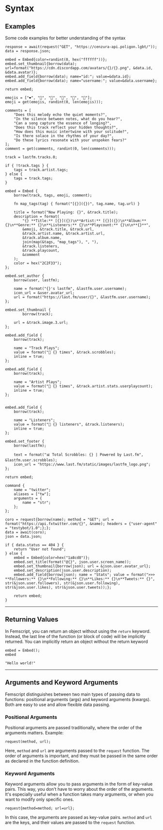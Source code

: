 # Syntax

## Examples

Some code examples for better understanding of the syntax

```femscript linenums="1"
response = await(request("GET", "https://cenzura-api.poligon.lgbt/"));
data = response.json;

embed = Embed{color=randint(0, hex("ffffff"))};
embed.set_thumbnail{borrow(data); url=format("https://cdn.discordapp.com/avatars/{}/{}.png", &data.id, &data.avatar)};
embed.add_field{borrow(data); name="id:"; value=&data.id};
embed.add_field{borrow(data); name="username:"; value=&data.username};

return embed;
```

```femscript linenums="1"
emojis = ["❤️", "🧡", "💛", "💚", "💙", "💜"];
emoji = get(emojis, randint(0, len(emojis)));

comments = [
    "Does this melody echo the quiet moments?",
    "In the silence between notes, what do you hear?",
    "Can a song capture the essence of longing?",
    "Does this track reflect your hidden thoughts?",
    "How does this music intertwine with your solitude?",
    "Is there solace in the rhythms of your day?",
    "Do these lyrics resonate with your unspoken fears?"
];
comment = get(comments, randint(0, len(comments)));

track = lastfm.tracks.0;

if { !track.tags } {
    tags = track.artist.tags;
} else {
    tags = track.tags;
}

embed = Embed {
    borrow(track, tags, emoji, comment);

    fn map_tags(tag) { format("[{}]({})", tag.name, tag.url) }

    title = format("Now Playing: {}", &track.title);
    description = format(
        "{} **Title:** [{}]({})\n**Artist:** [{}]({})\n**Album:** {}\n**Genre:** {}\n**Listeners:** {}\n**Playcount:** {}\n\n**{}**",
        &emoji, &track.title, &track.url,
        &track.artist.name, &track.artist.url,
        &track.album.name,
        join(map(&tags, "map_tags"), ", "),
        &track.listeners,
        &track.playcount,
        &comment
    );
    color = hex("2C2F33");
};

embed.set_author {
    borrow(user, lastfm);

    name = format("{}'s lastfm", &lastfm.user.username);
    icon_url = &user.avatar_url;
    url = format("https://last.fm/user/{}", &lastfm.user.username);
};

embed.set_thumbnail {
        borrow(track);

    url = &track.image.3.url;
};

embed.add_field {
    borrow(track);

    name = "Track Plays";
    value = format("🔄 {} times", &track.scrobbles);
    inline = true;
};

embed.add_field {
    borrow(track);

    name = "Artist Plays";
    value = format("🎸 {} times", &track.artist.stats.userplaycount);
    inline = true;
};


embed.add_field {
    borrow(track);

    name = "Listeners";
    value = format("👥 {} listeners", &track.listeners);
    inline = true;
};

embed.set_footer {
    borrow(lastfm);

    text = format("📊 Total Scrobbles: {} | Powered by Last.fm", &lastfm.user.scrobbles);
    icon_url = "https://www.last.fm/static/images/lastfm_logo.png";
};

return embed;
```

```femscript linenums="1"
command {
    name = "twitter";
    aliases = ["tw"];
    arguments = {
        name = "str";
    };
};

coro = request{borrow(name); method = "GET"; url = format("https://api.fxtwitter.com/{}", &name); headers = {"user-agent" = "testybot/1.0";};};
data = await(coro);
json = data.json;

if { data.status == 404 } {
    return "User not found";
} else {
    embed = Embed{color=hex("1a8cd8")};
    embed.set_title(format("@{}", json.user.screen_name));
    embed.set_thumbnail{borrow(json); url = &json.user.avatar_url};
    embed.set_description(json.user.description);
    embed.add_field{borrow(json); name = "Stats"; value = format(">>> **Followers:** {}\n**Following:** {}\n**Likes:** {}\n**Tweets:** {}", str(&json.user.followers), str(&json.user.following), str(&json.user.likes), str(&json.user.tweets));};

    return embed;
}
```

---

## Returning Values

In Femscript, you can return an object without using the `return` keyword. Instead, the last line of the function (or block of code) will be implicitly returned.
You can implicitly return an object without the return keyword

```femscript linenums="1"
embed = Embed();
embed
```

```femscript linenums="1"
"Hello world!"
```

---

## Arguments and Keyword Arguments

Femscript distinguishes between two main types of passing data to functions: positional arguments (args) and keyword arguments (kwargs). Both are easy to use and allow flexible data passing.

### Positional Arguments

Positional arguments are passed traditionally, where the order of the arguments matters. Example:
```femscript linenums="1"
request(method, url);
```
Here, `method` and `url` are arguments passed to the `request` function. The order of arguments is important, and they must be passed in the same order as declared in the function definition.

### Keyword Arguments

Keyword arguments allow you to pass arguments in the form of key-value pairs. This way, you don't have to worry about the order of the arguments. It's especially useful when a function takes many arguments, or when you want to modify only specific ones.
```femscript linenums="1"
request{method=method; url=url};
```

In this case, the arguments are passed as key-value pairs. `method` and `url` are the keys, and their values are passed to the `request` function.